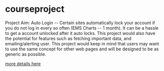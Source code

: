 # courseproject

Project Aim:
Auto Login -- Certain sites automatically lock your account if you do not log in every so often (EMS Charts -- 1 month). It can be a hassle to get a account unlocked after it auto locks. This project would also have the potential for features such as fetching important data, and emailing/alerting user. This project would keep in mind that users may want to use the same concept for other web pages and will be designed to be as generic as possible.

[more details here](https://docs.google.com/document/d/1nNefMSA2h1oc0r_uA2nTGIDnKipaElGsVdHO0y1fV4k/)
